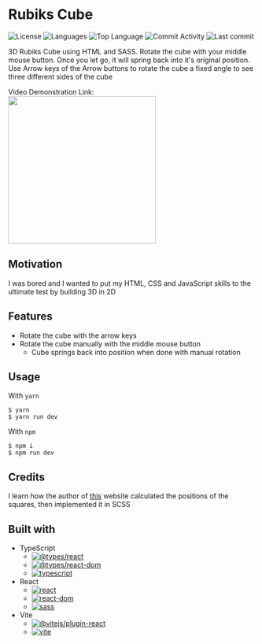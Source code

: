 # Rubiks Cube

![License](https://img.shields.io/github/license/zS1L3NT/web-react-rubikscube?style=for-the-badge) ![Languages](https://img.shields.io/github/languages/count/zS1L3NT/web-react-rubikscube?style=for-the-badge) ![Top Language](https://img.shields.io/github/languages/top/zS1L3NT/web-react-rubikscube?style=for-the-badge) ![Commit Activity](https://img.shields.io/github/commit-activity/y/zS1L3NT/web-react-rubikscube?style=for-the-badge) ![Last commit](https://img.shields.io/github/last-commit/zS1L3NT/web-react-rubikscube?style=for-the-badge)

3D Rubiks Cube using HTML and SASS.
Rotate the cube with your middle mouse button. Once you let go, it will spring back into it's original position.
Use Arrow keys of the Arrow buttons to rotate the cube a fixed angle to see three different sides of the cube

Video Demonstration Link:<br />
[<img src="https://i.ibb.co/YX5b3Z5/preview.png" width="300" height="300" />](https://youtu.be/e32y_mVyzMk)

## Motivation

I was bored and I wanted to put my HTML, CSS and JavaScript skills to the ultimate test by building 3D in 2D

## Features

-   Rotate the cube with the arrow keys
-   Rotate the cube manually with the middle mouse button
    -   Cube springs back into position when done with manual rotation

## Usage

With `yarn`

```
$ yarn
$ yarn run dev
```

With `npm`

```
$ npm i
$ npm run dev
```

## Credits

I learn how the author of [this](https://html5rubik.com/tutorial/) website calculated the positions of the squares, then implemented it in SCSS

## Built with

-   TypeScript
    -   [![@types/react](https://img.shields.io/github/package-json/dependency-version/zS1L3NT/web-react-rubikscube/dev/@types/react?style=flat-square)](https://npmjs.com/package/@types/react)
    -   [![@types/react-dom](https://img.shields.io/github/package-json/dependency-version/zS1L3NT/web-react-rubikscube/dev/@types/react-dom?style=flat-square)](https://npmjs.com/package/@types/react-dom)
    -   [![typescript](https://img.shields.io/github/package-json/dependency-version/zS1L3NT/web-react-rubikscube/dev/typescript?style=flat-square)](https://npmjs.com/package/typescript)
-   React
    -   [![react](https://img.shields.io/github/package-json/dependency-version/zS1L3NT/web-react-rubikscube/react?style=flat-square)](https://npmjs.com/package/react)
    -   [![react-dom](https://img.shields.io/github/package-json/dependency-version/zS1L3NT/web-react-rubikscube/react-dom?style=flat-square)](https://npmjs.com/package/react-dom)
    -   [![sass](https://img.shields.io/github/package-json/dependency-version/zS1L3NT/web-react-rubikscube/sass?style=flat-square)](https://npmjs.com/package/sass)
-   Vite
    -   [![@vitejs/plugin-react](https://img.shields.io/github/package-json/dependency-version/zS1L3NT/web-react-rubikscube/dev/@vitejs/plugin-react?style=flat-square)](https://npmjs.com/package/@vitejs/plugin-react)
    -   [![vite](https://img.shields.io/github/package-json/dependency-version/zS1L3NT/web-react-rubikscube/dev/vite?style=flat-square)](https://npmjs.com/package/vite)
